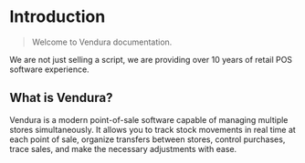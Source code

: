 # Introduction

> Welcome to Vendura documentation.

<note>

We are not just selling a script, we are providing over 10 years of retail POS software experience.

</note>

## What is Vendura?

Vendura is a modern point-of-sale software capable of managing multiple stores simultaneously. It allows you to track stock movements in real time at each point of sale, organize transfers between stores, control purchases, trace sales, and make the necessary adjustments with ease.

